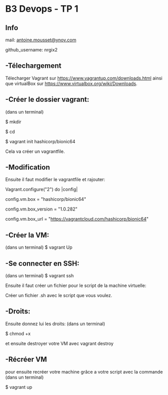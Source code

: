 # B3 Devops - TP 1
## Info
mail: antoine.mousset@ynov.com


github_username: nrgix2

## -Télechargement

Télecharger Vagrant sur https://www.vagrantup.com/downloads.html ainsi que virtualBox sur https://www.virtualbox.org/wiki/Downloads.


## -Créer le dossier vagrant:

(dans un terminal)

$ mkdir <nomdedossier>
  
$ cd <nomdedossier>
  
$ vagrant init hashicorp/bionic64


Cela va créer un vagrantfile.

## -Modification

Ensuite il faut modifier le vagrantfile et rajouter:

Vagrant.configure("2") do |config|

  config.vm.box = "hashicorp/bionic64"
  
  config.vm.box_version = "1.0.282"
  
  config.vm.box_url = "https://vagrantcloud.com/hashicorp/bionic64"
  
  
  ## -Créer la VM:
  
  
  (dans un terminal)
  $ vagrant Up
  
  ## -Se connecter en SSH: 
  
  (dans un terminal)
  $ vagrant ssh

Ensuite il faut créer un fichier pour le script de la machine virtuelle:

Créer un fichier .sh avec le script que vous voulez.

## -Droits:

Ensuite donnez lui les droits:
(dans un terminal)

$ chmod +x <nomdefichier>
  
  
  et ensuite destroyer votre VM avec vagrant destroy 
  
  ## -Récréer VM
  pour ensuite recréer votre machine grâce a votre script avec la commande 
  (dans un terminal)
  
  $ vagrant up
  
  

